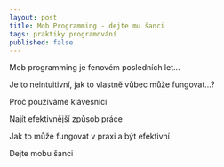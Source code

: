 ```yaml
---
layout: post
title: Mob Programming - dejte mu šanci
tags: praktiky programování
published: false
---
```


Mob programming je fenovém posledních let...

Je to neintuitivní, jak to vlastně vůbec může fungovat...?

Proč používáme klávesnici

Najít efektivnější způsob práce

Jak to může fungovat v praxi a být efektivní

Dejte mobu šanci

